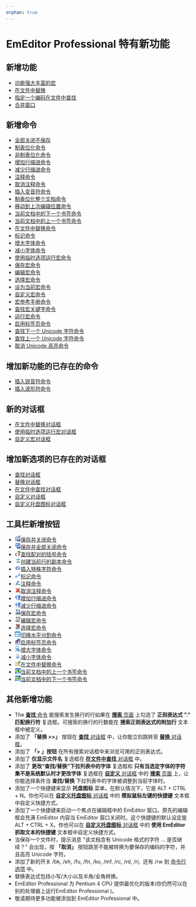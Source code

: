 ```yaml
---
orphan: true
---
```

# EmEditor Professional 特有新功能

## 新增功能

- [功能强大丰富的宏](macro)
- [在文件中替换](replace_in_files)
- [指定一个编码在文件中查找](grep)
- [合并窗口](tab_features)

## 新增命令

- [全部关闭不保存](../cmd/file/quit_all)
- [制表位化命令](../cmd/convert/tabify)
- [非制表位化命令](../cmd/convert/untabify)
- [增加行缩进命令](../cmd/convert/indent)
- [减少行缩进命令](../cmd/convert/unindent)
- [注释命令](../cmd/convert/edit_comment)
- [取消注释命令](../cmd/convert/edit_uncomment)
- [插入变音符命令](../cmd/insert/insert_caron)
- [制表位化整个文档命令](../cmd/edit/space_to_tab)
- [移动到上次编辑位置命令](../cmd/edit/move_last_edit)
- [当前文档中的下一个书签命令](../cmd/bookmarks/bookmark_next_within)
- [当前文档中的上一个书签命令](../cmd/bookmarks/bookmark_prev_within)
- [在文件中替换命令](../cmd/search/replace_in_files)
- [标记命令](../cmd/view/view_marks)
- [增大字体命令](../cmd/view/increase_font_size)
- [减小字体命令](../cmd/view/decrease_font_size)
- [使用临时选项运行宏命令](../cmd/macros/macro_run_options)
- [保存宏命令](../cmd/macros/macro_save)
- [编辑宏命令](../cmd/macros/macro_edit)
- [选择宏命令](../cmd/macros/macro_select)
- [设为当前宏命令](../cmd/macros/macro_select_this)
- [自定义宏命令](../cmd/macros/customize_macro)
- [宏参考手册命令](../cmd/macros/macro_help)
- [查找宏关键字命令](../cmd/macros/macro_help_word)
- [运行宏命令](../cmd/macros/macro1)
- [启用标签页命令](../cmd/window/window_combine)
- [查找下一个 Unicode 字符命令](../cmd/search/find_next_unicode)
- [查找上一个 Unicode 字符命令](../cmd/search/find_prev_unicode)
- [取消 Unicode 高亮命令](../cmd/search/erase_unicode_hilite)

## 增加新功能的已存在的命令

- [插入锐音符命令](../cmd/insert/insert_acute)
- [插入波形符命令](../cmd/insert/insert_tilde)

## 新的对话框

- [在文件中替换对话框](../dlg/replace_in_files/index)
- [使用临时选项运行宏对话框](../dlg/macro_temp_options/index)
- [自定义宏对话框](../dlg/macro_customize/index)

## 增加新选项的已存在的对话框

- [查找对话框](../dlg/find/index)
- [替换对话框](../dlg/replace/index)
- [在文件中查找对话框](../dlg/find_in_files/index)
- [自定义对话框](../dlg/customize/index)
- [自定义托盘图标对话框](../dlg/tray/index)

## 工具栏新增按钮

- ![](../images/filesaveexit.png)[保存并关闭命令](../cmd/file/file_save_exit)
- ![](../images/saveexitall.png)[保存并全部关闭命令](../cmd/file/save_exit_all)
- ![](../images/nextparen.png)[查找配对的括号命令](../cmd/edit/next_paren)
- ![](../images/duplicateline.png)[创建当前行的副本命令](../cmd/insert/duplicate_line)
- ![](../images/insertcontrol.png)[插入特殊字符命令](../cmd/insert/insert_control)
- ![](../images/marks.png)[标记命令](../cmd/view/view_marks)
- ![](../images/editcomment.png)[注释命令](../cmd/convert/edit_comment)
- ![](../images/edituncomment.png)[取消注释命令](../cmd/convert/edit_uncomment)
- ![](../images/indent.png)[增加行缩进命令](../cmd/convert/indent)
- ![](../images/unindent.png)[减少行缩进命令](../cmd/convert/unindent)
- ![](../images/macrosave.png)[保存宏命令](../cmd/macros/macro_save)
- ![](../images/macroedit.png)[编辑宏命令](../cmd/macros/macro_edit)
- ![](../images/macroselect.png)[选择宏命令](../cmd/macros/macro_select)
- ![](../images/windowsplithorzfix.png)[切换水平分割命令](../cmd/window/window_split_horz_toggle)
- ![](../images/windowcombine.png)[启用标签页命令](../cmd/window/window_combine)
- ![](../images/increasefontsize.png)[增大字体命令](../cmd/view/increase_font_size)
- ![](../images/decreasefontsize.png)[减小字体命令](../cmd/view/decrease_font_size)
- ![](../images/replaceinfiles.png)[在文件中替换命令](../cmd/search/replace_in_files)
- ![](../images/bookmarkprevwithin.png)[当前文档中的上一个书签命令](../cmd/bookmarks/bookmark_prev_within)
- ![](../images/bookmarknextwithin.png)[当前文档中的下一个书签命令](../cmd/bookmarks/bookmark_next_within)

## 其他新增功能

- The [**查找** 命令](../cmd/search/edit_find) 能搜索发生换行的行如果在 [**搜索** 页面](../dlg/customize/search/index) 上勾选了 **正则表达式 "." 匹配换行符** 复选框。可搜索的换行的行数能在 **搜索正则表达式的附加行** 文本框中被定义。
- 添加了 **「替换 >>」** 按钮在 [**查找** 对话框](../dlg/find/index) 中，让你能立刻跳转至 [**替换** 对话框](../dlg/replace/index)。
- 添加了 **「\> 」按钮** 在所有搜索对话框中来浏览可用的正则表达式。
- 添加了 **仅显示文件名** 复选框在 [**在文件中查找** 对话框](../dlg/find_in_files/index) 中。
- 添加了 **更改“查找/替换”下拉列表中的字体** 复选框和 **只有当选定字体的字符集不是系统默认时才更改字体** 复选框在 [**自定义** 对话框](../dlg/customize/index) 中的 [**搜索** 页面](../dlg/customize/search/index) 上，让你能选择条件当 **查找/替换** 下拉列表中的字体被调整到当前字体时。
- 添加了一个快捷键来显示 **托盘图标** 菜单。在默认情况下，它是 ALT + CTRL + N。你也可以在 [**自定义托盘图标** 对话框](../dlg/tray/index) 中的 **模拟鼠标左键的快捷键** 文本框中自定义快捷方式。
- 添加了一个快捷键来启动一个焦点在编辑框中的 EmEditor 窗口。原先的编辑框会充满 EmEditor 内容当 EmEditor 窗口关闭时。这个快捷键的默认设定是 ALT + CTRL + X。你也可以在 [**自定义托盘图标** 对话框](../dlg/tray/index) 中的 **使用 EmEditor 抓取文本的快捷键** 文本框中自定义快捷方式。
- 当保存一个文件时，提示消息 "该文档含有 Unicode 格式的字符 ... 是否继续？" 会出现，按 **「取消」** 按钮跳至不能被转换为要保存的编码的字符，并且高亮 Unicode 字符。
- 添加了新的开关 /bk, /eh, /fu, /fn, /ko, /mf, /rc, /rd, /ri,  还有 /rw 到 [命令行选项](../howto/file/file_commandline) 中。
- 替换表达式包括小写/大小以及半角/全角转换。
- EmEditor Professional 为 Pentium 4 CPU 提供最优化的版本(你仍然可以在别的处理器上运行EmEditor Professional )。
- 敬请期待更多功能被添加到 EmEditor Professional 中。
